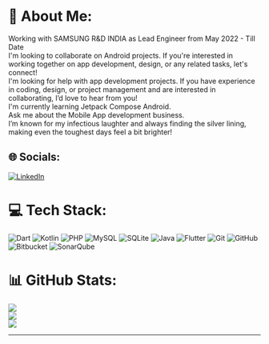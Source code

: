 # 💫 About Me:
Working with SAMSUNG R&D INDIA as Lead Engineer from May 2022 - Till Date<br>I'm looking to collaborate on Android projects. If you're interested in working together on app development, design, or any related tasks, let's connect!<br>I'm looking for help with app development projects. If you have experience in coding, design, or project management and are interested in collaborating, I’d love to hear from you!<br>I'm currently learning Jetpack Compose Android.<br>Ask me about the Mobile App development business.<br>I’m known for my infectious laughter and always finding the silver lining, making even the toughest days feel a bit brighter!<br>


## 🌐 Socials:
[![LinkedIn](https://img.shields.io/badge/LinkedIn-%230077B5.svg?logo=linkedin&logoColor=white)](https://linkedin.com/in/amit-kumar-80b96579) 

# 💻 Tech Stack:
![Dart](https://img.shields.io/badge/dart-%230175C2.svg?style=for-the-badge&logo=dart&logoColor=white) ![Kotlin](https://img.shields.io/badge/kotlin-%237F52FF.svg?style=for-the-badge&logo=kotlin&logoColor=white) ![PHP](https://img.shields.io/badge/php-%23777BB4.svg?style=for-the-badge&logo=php&logoColor=white) ![MySQL](https://img.shields.io/badge/mysql-4479A1.svg?style=for-the-badge&logo=mysql&logoColor=white) ![SQLite](https://img.shields.io/badge/sqlite-%2307405e.svg?style=for-the-badge&logo=sqlite&logoColor=white) ![Java](https://img.shields.io/badge/java-%23ED8B00.svg?style=for-the-badge&logo=openjdk&logoColor=white) ![Flutter](https://img.shields.io/badge/Flutter-%2302569B.svg?style=for-the-badge&logo=Flutter&logoColor=white) ![Git](https://img.shields.io/badge/git-%23F05033.svg?style=for-the-badge&logo=git&logoColor=white) ![GitHub](https://img.shields.io/badge/github-%23121011.svg?style=for-the-badge&logo=github&logoColor=white) ![Bitbucket](https://img.shields.io/badge/bitbucket-%230047B3.svg?style=for-the-badge&logo=bitbucket&logoColor=white) ![SonarQube](https://img.shields.io/badge/SonarQube-black?style=for-the-badge&logo=sonarqube&logoColor=4E9BCD)
# 📊 GitHub Stats:
![](https://github-readme-stats.vercel.app/api?username=amitkumar19&theme=dark&hide_border=false&include_all_commits=true&count_private=true)<br/>
![](https://github-readme-streak-stats.herokuapp.com/?user=amitkumar19&theme=dark&hide_border=false)<br/>
![](https://github-readme-stats.vercel.app/api/top-langs/?username=amitkumar19&theme=dark&hide_border=false&include_all_commits=true&count_private=true&layout=compact)

---
